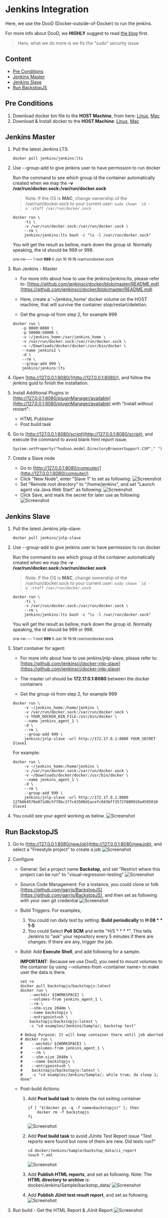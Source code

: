 # Jenkins Integration

Here, we use the DooD (Docker-outside-of-Docker) to run the jenkins.

For more info about DooD, we **HIGHLY** suggest to read [the blog](https://container-solutions.com/running-docker-in-jenkins-in-docker/) first.
> Here, what we do more is we fix the "sudo" security issue

## Content
- [Pre Conditions](#pre-conditions)
- [Jenkins Master](#jenkins-master)
- [Jenkins Slave](#jenkins-slave)
- [Run BackstopJS](#run-backstopjs)

## Pre Conditions
1. Download docker bin file to the **HOST Machine**, from here: [Linux](https://download.docker.com/linux/static/stable/x86_64/), [Mac](https://download.docker.com/mac/static/stable/x86_64/)
2. Download & Install docker to the **HOST Machine**: [Linux](https://docs.docker.com/install/linux/docker-ce/centos/), [Mac](https://download.docker.com/mac/stable/Docker.dmg)

## Jenkins Master
1. Pull the latest Jenkins LTS: 
   ```
   docker pull jenkins/jenkins:lts
   ```

2. Use --group-add to give jenkins user to have permission to run docker
   
   Run the command to see which group id the container automatically created when we map the **-v /var/run/docker.sock:/var/run/docker.sock**
   
   > Note: If the OS is **MAC**, change ownership of the /var/run/docker.sock to your current user: ``sudo chown `id -u`:staff /var/run/docker.sock``
   
   ```
   docker run \
        -ti \
        -v /var/run/docker.sock:/var/run/docker.sock \
        --rm \
        jenkins/jenkins:lts bash -c "ls -l /var/run/docker.sock"
   ```
   
   You will get the result as bellow, mark down the group id. Normally speaking, the id should be 999 or 998.

   <sub>srw-rw---- 1 root **999** 0 Jun 16 19:18 /var/run/docker.sock</sub>

3. Run Jenkins - Master
   
   - For more info about how to use the jenkins/jenkins:lts, please refer to: [https://github.com/jenkinsci/docker/blob/master/README.md](https://github.com/jenkinsci/docker/blob/master/README.md)

   - Here, create a '~/jenkins_home' docker volume on the HOST machine, that will survive the container stop/restart/deletion.
   
   - Get the group-id from step 2, for example 999
   
   ``` 
   docker run \
       -p 8080:8080 \
       -p 50000:50000 \
       -v ~/jenkins_home:/var/jenkins_home \
       -v /var/run/docker.sock:/var/run/docker.sock \
       -v ~/Downloads/docker/docker:/usr/bin/docker \
       --name jenkins2 \
       -d \
       --rm \
       --group-add 999 \
       jenkins/jenkins:lts
   ```
   
4. Open [http://127.0.0.1:8080/](http://127.0.0.1:8080/), and follow the jenkins guid to finish the installation.
5. Install Additional Plugins in [http://127.0.0.1:8080/pluginManager/available](http://127.0.0.1:8080/pluginManager/available) with "Install without restart":
   - HTML Publisher
   - Post build task
6. Go to [http://127.0.0.1:8080/script](http://127.0.0.1:8080/script), and execute the command to avoid blank html report issue.
    ```
    System.setProperty("hudson.model.DirectoryBrowserSupport.CSP"," ")
    ```
7. Create a Slave node
   - Go to [http://127.0.0.1:8080/computer/](http://127.0.0.1:8080/computer/)
   - Click "New Node", enter "Slave 1" to set as following: 
     ![Screenshot](Attachments/Jenkins_NewNodeName.png)
   - Set "Remote root directory" to "/home/jenkins", and set "Launch agent via Java Web Start" as following:
     ![Screenshot](Attachments/Jenkins_ConfigNewNode.png)
   - Click Save, and mark the secret for later use as following:
     ![Screenshot](Attachments/Jenkins_AgentSecret.png)
    
## Jenkins Slave
1. Pull the latest Jenkins jnlp-slave: 
   ```
   docker pull jenkins/jnlp-slave
   ```

2. Use --group-add to give jenkins user to have permission to run docker
   
   Run the command to see which group id the container automatically created when we map the **-v /var/run/docker.sock:/var/run/docker.sock**
   
   > Note: If the OS is **MAC**, change ownership of the /var/run/docker.sock to your current user: ``sudo chown `id -u`:staff /var/run/docker.sock``
   
   ```
   docker run \
        -ti \
        -v /var/run/docker.sock:/var/run/docker.sock \
        --rm \
        jenkins/jenkins:lts bash -c "ls -l /var/run/docker.sock"
   ```
   
   You will get the result as bellow, mark down the group id. Normally speaking, the id should be 999 or 998.

   <sub>srw-rw---- 1 root **999** 0 Jun 16 19:18 /var/run/docker.sock</sub>
   
3. Start container for agent:
   - For more info about how to use jenkins/jnlp-slave, please refer to: [https://github.com/jenkinsci/docker-jnlp-slave](https://github.com/jenkinsci/docker-jnlp-slave)
   
   - The master url should be **172.17.0.1:8080** between the docker containers
   
   - Get the group-id from step 2, for example 999
   
   ```
   docker run \
        -v ~/jenkins_home:/home/jenkins \
        -v /var/run/docker.sock:/var/run/docker.sock \
        -v YOUR_DOCKER_BIN_FILE:/usr/bin/docker \
        --name jenkins_agent_1 \
        -d \
        --rm \
        --group-add 999 \
        jenkins/jnlp-slave -url http://172.17.0.1:8080 YOUR_SECRET Slave1
   ```
   For example:
   ```
   docker run \
        -v ~/jenkins_home:/home/jenkins \
        -v /var/run/docker.sock:/var/run/docker.sock \
        -v ~/Downloads/docker/docker:/usr/bin/docker \
        --name jenkins_agent_1 \
        -d \
        --rm \
        --group-add 999 \
        jenkins/jnlp-slave -url http://172.17.0.1:8080 127b664578e071d8c5f78bc1f7c43500d1acefc043bff3572f880919a4595010 Slave1
   ```
4. You could see your agent working as below.
   ![Screenshot](Attachments/Jenkins_SlaveReady.png)

## Run BackstopJS
1. Go to [http://127.0.0.1:8080/newJob](http://127.0.0.1:8080/newJob), and select a "Freestyle project" to create a job
   ![Screenshot](Attachments/Jenkins_BackstopJob.png)
2. Configure
   - General: Set a project name **Backstop**, and set "Restrict where this project can be run" to "visual-regression-testing"
     ![Screenshot](Attachments/Jenkins_General.png)
   - Source Code Management: For a instance, you could clone or folk [https://github.com/garris/BackstopJS](https://github.com/garris/BackstopJS), and then set as following with your own git credential
     ![Screenshot](Attachments/Jenkins_SourceControlManagement.png)
   - Build Triggers: For examples, 
     1) You could run daily test by setting: **Build periodically** to **H 08 * * 1-5**
     2) You could Select **Poll SCM** and write "H/5 * * * *". This tells Jenkins to “ask” your repository every 5 minutes if there are changes. If there are any, trigger the job.
   - Build: Add **Execute Shell**, and add following for a sample.
     
     **IMPORTANT**: Because we use DooD, you need to mount volumes to the container by using --volumes-from \<container name\> to make user the data is there.
       
     ```
     set +x
     docker pull backstopjs/backstopjs:latest
     docker run \
         --workdir ${WORKSPACE} \
         --volumes-from jenkins_agent_1 \
         --rm \
         --shm-size 2048m \
         --name backstopjs \
         --entrypoint=sh \
         backstopjs/backstopjs:latest \
         -c "cd examples/Jenkins/Sample/; backstop test"
         
     # Debug Purpose: It will keep container there until job aborted
     # docker run \
     #    --workdir ${WORKSPACE} \
     #    --volumes-from jenkins_agent_1 \
     #    --rm \
     #    --shm-size 2048m \
     #    --name backstopjs \
     #    --entrypoint=sh \
     #    backstopjs/backstopjs:latest \
     #    -c "cd examples/Jenkins/Sample/; while true; do sleep 1; done"
     ```
   - Post-build Actions: 
     1) Add **Post build task** to delete the not exiting container
        ```
        if [ "$(docker ps -q -f name=backstopjs)" ]; then
            docker rm -f backstopjs
        fi
        ```
        ![Screenshot](Attachments/Jenkins_PostBuildActions_DeleteContainer.png)
        
     2) Add **Post build task** to avoid JUnite Test Report issue "Test reports were found but none of them are new. Did tests run?"
        ``` 
        cd docker/Jenkins/Sample/backstop_data/ci_report
        touch *.xml
        ```
        ![Screenshot](Attachments/Jenkins_PostBuildActions_AvoidJUnitReportIssue.png)
        
     3) Add **Publish HTML reports**, and set as following.
        Note: The **HTML directory to archive** is: docker/Jenkins/Sample/backstop_data/ 
        ![Screenshot](Attachments/Jenkins_PostBuildActions_PublishHTML.png)
        
     4) Add **Publish JUnit test result report**, and set as following
        ![Screenshot](Attachments/Jenkins_PostBuildActions_PublishJUnit.png)
     
3. Run build - Get the HTML Report & JUnit Report
   ![Screenshot](Attachments/Jenkins_Report.png)
